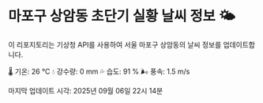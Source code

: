 
# 마포구 상암동 초단기 실황 날씨 정보 🌤️

이 리포지토리는 기상청 API를 사용하여 서울 마포구 상암동의 날씨 정보를 업데이트합니다. 

🌡️ 기온: 26 ℃
💧 강수량: 0 mm
💦 습도: 91 %
🌬️ 풍속: 1.5 m/s

마지막 업데이트 시각: 2025년 09월 06일 22시 14분    
